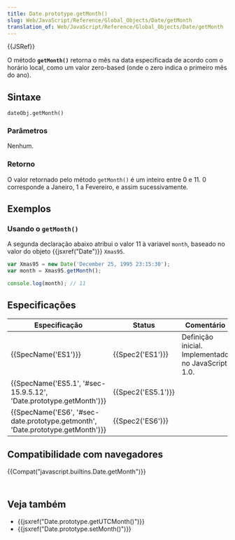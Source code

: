 ```yaml
---
title: Date.prototype.getMonth()
slug: Web/JavaScript/Reference/Global_Objects/Date/getMonth
translation_of: Web/JavaScript/Reference/Global_Objects/Date/getMonth
---
```

{{JSRef}}

O método **`getMonth()`** retorna o mês na data especificada de acordo com o horário local, como um valor zero-based (onde o zero indica o primeiro mês do ano).

## Sintaxe

```
dateObj.getMonth()
```

### Parâmetros

Nenhum.

### Retorno

O valor retornado pelo método `getMonth()` é um inteiro entre 0 e 11. 0 corresponde a Janeiro, 1 a Fevereiro, e assim sucessivamente.

## Exemplos

### Usando o `getMonth()`

A segunda declaração abaixo atribui o valor 11 à variavel `month`, baseado no valor do objeto {{jsxref("Date")}} `Xmas95`.

```js
var Xmas95 = new Date('December 25, 1995 23:15:30');
var month = Xmas95.getMonth();

console.log(month); // 11
```

## Especificações

| Especificação                                                                                            | Status                   | Comentário                                         |
| -------------------------------------------------------------------------------------------------------- | ------------------------ | -------------------------------------------------- |
| {{SpecName('ES1')}}                                                                                 | {{Spec2('ES1')}}     | Definição inicial. Implementado no JavaScript 1.0. |
| {{SpecName('ES5.1', '#sec-15.9.5.12', 'Date.prototype.getMonth')}}                 | {{Spec2('ES5.1')}} |                                                    |
| {{SpecName('ES6', '#sec-date.prototype.getmonth', 'Date.prototype.getMonth')}} | {{Spec2('ES6')}}     |                                                    |

## Compatibilidade com navegadores

{{Compat("javascript.builtins.Date.getMonth")}}

## <br>Veja também

- {{jsxref("Date.prototype.getUTCMonth()")}}
- {{jsxref("Date.prototype.setMonth()")}}
